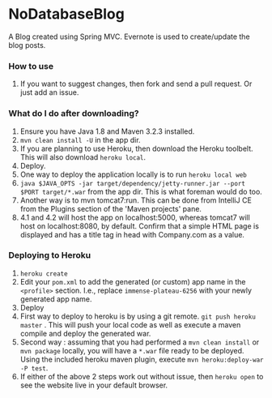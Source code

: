 NoDatabaseBlog
==============

A Blog created using Spring MVC. Evernote is used to create/update the blog posts.

### How to use
1. If you want to suggest changes, then fork and send a pull request. Or just add an issue.

### What do I do after downloading?
1. Ensure you have Java 1.8 and Maven 3.2.3 installed.
2. `mvn clean install -U` in the app dir.
3. If you are planning to use Heroku, then download the Heroku toolbelt. This will also download `heroku local`.
4. Deploy.
  1. One way to deploy the application locally is to run `heroku local web`
  2. `java $JAVA_OPTS -jar target/dependency/jetty-runner.jar --port $PORT target/*.war` from the app dir. This is what foreman would do too.
  3. Another way is to mvn tomcat7:run. This can be done from IntelliJ CE from the Plugins section of the 'Maven projects' pane.
5. 4.1 and 4.2 will host the app on localhost:5000, whereas tomcat7 will host on localhost:8080, by default. Confirm that a simple HTML page is displayed and has a title tag in head with Company.com as a value.

### Deploying to Heroku
1. `heroku create`
2. Edit your `pom.xml` to add the generated (or custom) app name in the `<profile>` section. I.e., replace `immense-plateau-6256` with your newly generated app name.
3. Deploy
  1. First way to deploy to heroku is by using a git remote. `git push heroku master` . This will push your local code as well as execute a maven compile and deploy the generated war.
  2. Second way : assuming that you had performed a `mvn clean install` or `mvn package` locally, you will have a `*.war` file ready to be deployed. Using the included heroku maven plugin, execute `mvn heroku:deploy-war -P test`. 
4. If either of the above 2 steps work out without issue, then `heroku open` to see the website live in your default browser.
